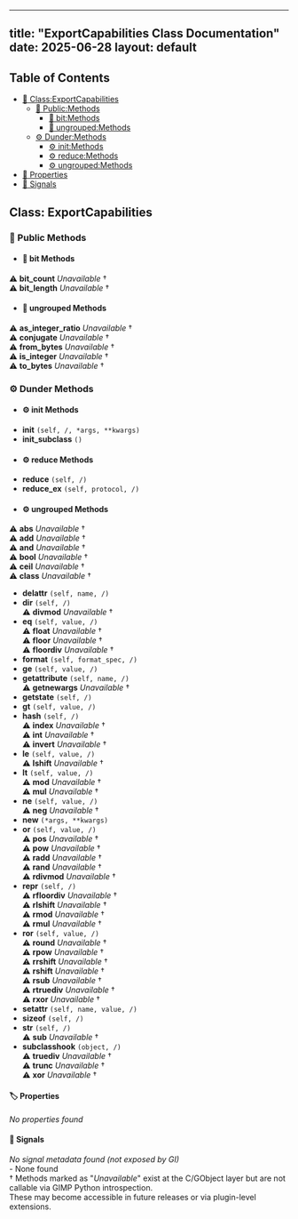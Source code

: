 <!-- Formatted by A³BS formatter.py -->
<!-- Generated by A³BS document.py -->
---
title: "ExportCapabilities Class Documentation"
date: 2025-06-28
layout: default
---

## Table of Contents
- [🔧 Class:ExportCapabilities](#class-exportcapabilities)
  - [ 🔹 Public:Methods](#public-methods)
    - [ 🔹 bit:Methods](#bit-methods)
    - [ 🔹 ungrouped:Methods](#ungrouped-methods)
  - [ ⚙ Dunder:Methods](#dunder-methods)
    - [ ⚙ init:Methods](#init-methods)
    - [ ⚙ reduce:Methods](#reduce-methods)
    - [ ⚙ ungrouped:Methods](#ungrouped-methods)
- [🔧 Properties](#properties-)
- [🔧 Signals](#signals-)
## Class: ExportCapabilities
### 🔹 Public Methods
<a name="public-methods"></a>
- #### 🔹 bit Methods
<a name="bit-methods"></a>
⚠️ **bit_count** _Unavailable_ †<br>
⚠️ **bit_length** _Unavailable_ †<br>
- #### 🔹 ungrouped Methods
<a name="ungrouped-methods"></a>
⚠️ **as_integer_ratio** _Unavailable_ †<br>
⚠️ **conjugate** _Unavailable_ †<br>
⚠️ **from_bytes** _Unavailable_ †<br>
⚠️ **is_integer** _Unavailable_ †<br>
⚠️ **to_bytes** _Unavailable_ †<br>
### ⚙ Dunder Methods
<a name="dunder-methods"></a>
- #### ⚙ init Methods
<a name="init-methods"></a>
  - **__init__** `(self, /, *args, **kwargs)`<br>
  - **__init_subclass__** `()`<br>
- #### ⚙ reduce Methods
<a name="reduce-methods"></a>
  - **__reduce__** `(self, /)`<br>
  - **__reduce_ex__** `(self, protocol, /)`<br>
- #### ⚙ ungrouped Methods
<a name="ungrouped-methods"></a>
⚠️ **__abs__** _Unavailable_ †<br>
⚠️ **__add__** _Unavailable_ †<br>
⚠️ **__and__** _Unavailable_ †<br>
⚠️ **__bool__** _Unavailable_ †<br>
⚠️ **__ceil__** _Unavailable_ †<br>
⚠️ **__class__** _Unavailable_ †<br>
  - **__delattr__** `(self, name, /)`<br>
  - **__dir__** `(self, /)`<br>
⚠️ **__divmod__** _Unavailable_ †<br>
  - **__eq__** `(self, value, /)`<br>
⚠️ **__float__** _Unavailable_ †<br>
⚠️ **__floor__** _Unavailable_ †<br>
⚠️ **__floordiv__** _Unavailable_ †<br>
  - **__format__** `(self, format_spec, /)`<br>
  - **__ge__** `(self, value, /)`<br>
  - **__getattribute__** `(self, name, /)`<br>
⚠️ **__getnewargs__** _Unavailable_ †<br>
  - **__getstate__** `(self, /)`<br>
  - **__gt__** `(self, value, /)`<br>
  - **__hash__** `(self, /)`<br>
⚠️ **__index__** _Unavailable_ †<br>
⚠️ **__int__** _Unavailable_ †<br>
⚠️ **__invert__** _Unavailable_ †<br>
  - **__le__** `(self, value, /)`<br>
⚠️ **__lshift__** _Unavailable_ †<br>
  - **__lt__** `(self, value, /)`<br>
⚠️ **__mod__** _Unavailable_ †<br>
⚠️ **__mul__** _Unavailable_ †<br>
  - **__ne__** `(self, value, /)`<br>
⚠️ **__neg__** _Unavailable_ †<br>
  - **__new__** `(*args, **kwargs)`<br>
  - **__or__** `(self, value, /)`<br>
⚠️ **__pos__** _Unavailable_ †<br>
⚠️ **__pow__** _Unavailable_ †<br>
⚠️ **__radd__** _Unavailable_ †<br>
⚠️ **__rand__** _Unavailable_ †<br>
⚠️ **__rdivmod__** _Unavailable_ †<br>
  - **__repr__** `(self, /)`<br>
⚠️ **__rfloordiv__** _Unavailable_ †<br>
⚠️ **__rlshift__** _Unavailable_ †<br>
⚠️ **__rmod__** _Unavailable_ †<br>
⚠️ **__rmul__** _Unavailable_ †<br>
  - **__ror__** `(self, value, /)`<br>
⚠️ **__round__** _Unavailable_ †<br>
⚠️ **__rpow__** _Unavailable_ †<br>
⚠️ **__rrshift__** _Unavailable_ †<br>
⚠️ **__rshift__** _Unavailable_ †<br>
⚠️ **__rsub__** _Unavailable_ †<br>
⚠️ **__rtruediv__** _Unavailable_ †<br>
⚠️ **__rxor__** _Unavailable_ †<br>
  - **__setattr__** `(self, name, value, /)`<br>
  - **__sizeof__** `(self, /)`<br>
  - **__str__** `(self, /)`<br>
⚠️ **__sub__** _Unavailable_ †<br>
  - **__subclasshook__** `(object, /)`<br>
⚠️ **__truediv__** _Unavailable_ †<br>
⚠️ **__trunc__** _Unavailable_ †<br>
⚠️ **__xor__** _Unavailable_ †<br>
#### 🏷️ Properties
<a name="properties-"></a>
_No properties found_
<br>
#### 📣 Signals
<a name="signals-"></a>
_No signal metadata found (not exposed by GI)_
<br>- None found
<br>† Methods marked as "_Unavailable_" exist at the C/GObject layer but are not callable via GIMP Python introspection.  
These may become accessible in future releases or via plugin-level extensions.
